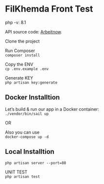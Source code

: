 # FilKhemda Front Test

php -v: 8.1

API source code: [Arbeitnow](https://documenter.getpostman.com/view/18545278/UVJbJdKh).

Clone the project


Run Composer \
`composer install`

Copy the ENV \
`cp .env.example .env` 

Generate KEY \
`php artisan key:generate`


## Docker Installtion 

Let’s build & run our app in a Docker container: \
```./vendor/bin/sail up```

OR

Also you can use \
`docker-compose up -d`

## Local Installtion 

`php artisan server --port=80`

UNIT TEST \
`php artisan test`